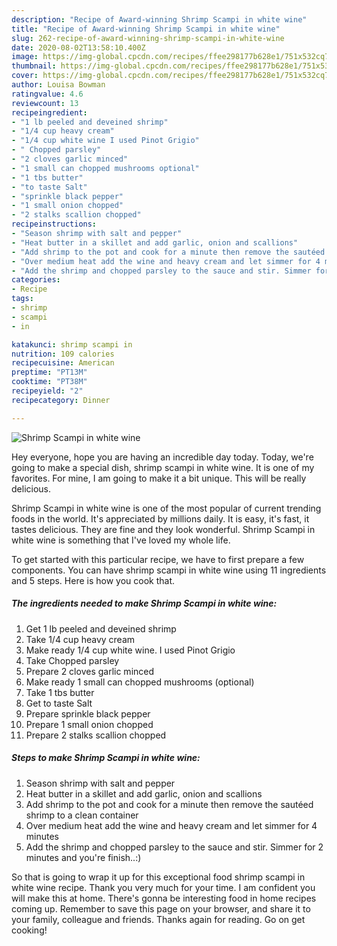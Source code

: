 ```yaml
---
description: "Recipe of Award-winning Shrimp Scampi in white wine"
title: "Recipe of Award-winning Shrimp Scampi in white wine"
slug: 262-recipe-of-award-winning-shrimp-scampi-in-white-wine
date: 2020-08-02T13:58:10.400Z
image: https://img-global.cpcdn.com/recipes/ffee298177b628e1/751x532cq70/shrimp-scampi-in-white-wine-recipe-main-photo.jpg
thumbnail: https://img-global.cpcdn.com/recipes/ffee298177b628e1/751x532cq70/shrimp-scampi-in-white-wine-recipe-main-photo.jpg
cover: https://img-global.cpcdn.com/recipes/ffee298177b628e1/751x532cq70/shrimp-scampi-in-white-wine-recipe-main-photo.jpg
author: Louisa Bowman
ratingvalue: 4.6
reviewcount: 13
recipeingredient:
- "1 lb peeled and deveined shrimp"
- "1/4 cup heavy cream"
- "1/4 cup white wine I used Pinot Grigio"
- " Chopped parsley"
- "2 cloves garlic minced"
- "1 small can chopped mushrooms optional"
- "1 tbs butter"
- "to taste Salt"
- "sprinkle black pepper"
- "1 small onion chopped"
- "2 stalks scallion chopped"
recipeinstructions:
- "Season shrimp with salt and pepper"
- "Heat butter in a skillet and add garlic, onion and scallions"
- "Add shrimp to the pot and cook for a minute then remove the sautéed shrimp to a clean container"
- "Over medium heat add the wine and heavy cream and let simmer for 4 minutes"
- "Add the shrimp and chopped parsley to the sauce and stir. Simmer for 2 minutes and you&#39;re finish..:)"
categories:
- Recipe
tags:
- shrimp
- scampi
- in

katakunci: shrimp scampi in 
nutrition: 109 calories
recipecuisine: American
preptime: "PT13M"
cooktime: "PT38M"
recipeyield: "2"
recipecategory: Dinner

---
```



![Shrimp Scampi in white wine](https://img-global.cpcdn.com/recipes/ffee298177b628e1/751x532cq70/shrimp-scampi-in-white-wine-recipe-main-photo.jpg)

Hey everyone, hope you are having an incredible day today. Today, we're going to make a special dish, shrimp scampi in white wine. It is one of my favorites. For mine, I am going to make it a bit unique. This will be really delicious.

Shrimp Scampi in white wine is one of the most popular of current trending foods in the world. It's appreciated by millions daily. It is easy, it's fast, it tastes delicious. They are fine and they look wonderful. Shrimp Scampi in white wine is something that I've loved my whole life.




To get started with this particular recipe, we have to first prepare a few components. You can have shrimp scampi in white wine using 11 ingredients and 5 steps. Here is how you cook that.

<!--inarticleads1-->

##### The ingredients needed to make Shrimp Scampi in white wine:

1. Get 1 lb peeled and deveined shrimp
1. Take 1/4 cup heavy cream
1. Make ready 1/4 cup white wine. I used Pinot Grigio
1. Take  Chopped parsley
1. Prepare 2 cloves garlic minced
1. Make ready 1 small can chopped mushrooms (optional)
1. Take 1 tbs butter
1. Get to taste Salt
1. Prepare sprinkle black pepper
1. Prepare 1 small onion chopped
1. Prepare 2 stalks scallion chopped




<!--inarticleads2-->

##### Steps to make Shrimp Scampi in white wine:

1. Season shrimp with salt and pepper
1. Heat butter in a skillet and add garlic, onion and scallions
1. Add shrimp to the pot and cook for a minute then remove the sautéed shrimp to a clean container
1. Over medium heat add the wine and heavy cream and let simmer for 4 minutes
1. Add the shrimp and chopped parsley to the sauce and stir. Simmer for 2 minutes and you&#39;re finish..:)




So that is going to wrap it up for this exceptional food shrimp scampi in white wine recipe. Thank you very much for your time. I am confident you will make this at home. There's gonna be interesting food in home recipes coming up. Remember to save this page on your browser, and share it to your family, colleague and friends. Thanks again for reading. Go on get cooking!
